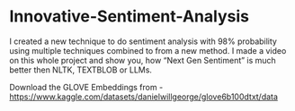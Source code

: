# Innovative-Sentiment-Analysis
I created a new technique to do sentiment analysis with 98% probability using multiple techniques combined to from a new method.  I made a video on this whole project and show you, how “Next Gen Sentiment” is much better then NLTK, TEXTBLOB or LLMs.

Download the GLOVE Embeddings from - https://www.kaggle.com/datasets/danielwillgeorge/glove6b100dtxt/data
